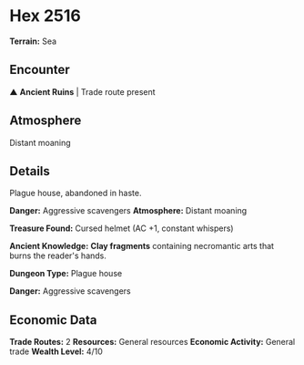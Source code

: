 # Hex 2516

**Terrain:** Sea

## Encounter
▲ **Ancient Ruins** | Trade route present

## Atmosphere
Distant moaning

## Details
Plague house, abandoned in haste.

**Danger:** Aggressive scavengers
**Atmosphere:** Distant moaning

**Treasure Found:** Cursed helmet (AC +1, constant whispers)

**Ancient Knowledge:** **Clay fragments** containing necromantic arts that burns the reader's hands.

**Dungeon Type:** Plague house

**Danger:** Aggressive scavengers

## Economic Data
**Trade Routes:** 2
**Resources:** General resources
**Economic Activity:** General trade
**Wealth Level:** 4/10
